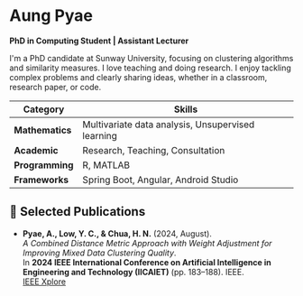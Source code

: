 # Aung Pyae
**PhD in Computing Student | Assistant Lecturer**

I'm a PhD candidate at Sunway University, focusing on clustering algorithms and similarity measures. I love teaching and doing research. I enjoy tackling complex problems and clearly sharing ideas, whether in a classroom, research paper, or code.

| **Category**   | **Skills**                                      |
|----------------|------------------------------------------------------------|
| **Mathematics**     | Multivariate data analysis, Unsupervised learning         |
| **Academic**        | Research, Teaching, Consultation                          |
| **Programming**     | R, MATLAB                                             |
| **Frameworks**      | Spring Boot, Angular, Android Studio                      |

## 📄 Selected Publications

- **Pyae, A., Low, Y. C., & Chua, H. N.** (2024, August).  
  *A Combined Distance Metric Approach with Weight Adjustment for Improving Mixed Data Clustering Quality*.  
  In **2024 IEEE International Conference on Artificial Intelligence in Engineering and Technology (IICAIET)** (pp. 183–188). IEEE.  
  [IEEE Xplore](https://doi.org/10.1109/IICAIET62352.2024.10730392)
